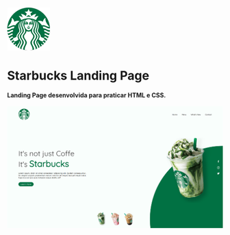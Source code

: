 ![logo](https://github.com/Brunomnolasco/Starbucks/blob/master/assets/toreadme/starbucks.png)

# Starbucks Landing Page

#### Landing Page desenvolvida para praticar HTML e CSS.

![logo](https://github.com/Brunomnolasco/Starbucks/blob/master/assets/toreadme/telapc.png)
